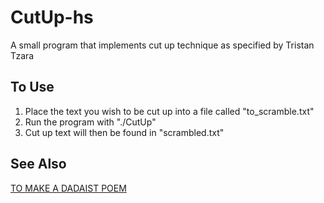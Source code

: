 # CutUp-hs
A small program that implements cut up technique as specified by Tristan Tzara

## To Use
1) Place the text you wish to be cut up into a file called "to_scramble.txt"
2) Run the program with "./CutUp"
3) Cut up text will then be found in "scrambled.txt"

## See Also
[TO MAKE A DADAIST POEM](https://www.writing.upenn.edu/~afilreis/88v/tzara.html)